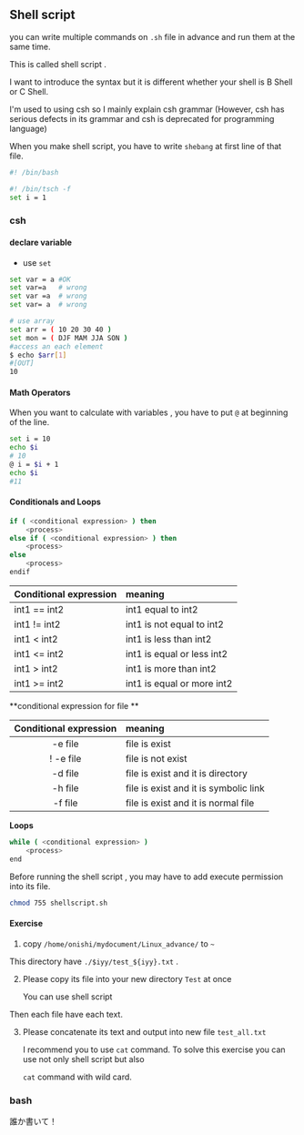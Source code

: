 ## Shell script

you can write multiple commands on `.sh` file in advance and run them at the same time.

This is called shell script .

I want to introduce the syntax but it is different whether your shell is B Shell or C Shell.   

I'm used to using csh so I mainly explain csh grammar 
(However, csh has serious defects in its grammar and csh is deprecated for programming language)


When you make shell script, you have to write `shebang` at first line of that file.

```bash
#! /bin/bash

```

```bash
#! /bin/tsch -f
set i = 1
```

### csh

#### declare variable

* use `set`

```bash
set var = a #OK
set var=a   # wrong
set var =a  # wrong
set var= a  # wrong

# use array
set arr = ( 10 20 30 40 )
set mon = ( DJF MAM JJA SON )
#access an each element
$ echo $arr[1]
#[OUT]
10
```

#### Math Operators

When you want to calculate with variables , you have to put `@` at beginning of the line. 

```bash
set i = 10
echo $i
# 10
@ i = $i + 1
echo $i
#11
```





#### Conditionals and Loops 



```bash
if ( <conditional expression> ) then
	<process>
else if ( <conditional expression> ) then
	<process>
else
	<process>
endif

```



| Conditional expression | meaning                     |
| :--------------------- | :-------------------------- |
| int1 == int2           | int1 equal to int2          |
| int1 != int2           | int1 is not equal to int2   |
| int1 <  int2           | int1 is less than int2      |
| int1 <= int2           | int1 is equal or less int2  |
| int1 >  int2           | int1 is more than int2      |
| int1 >= int2           | int1 is equal or more  int2 |

**conditional expression for file **

| Conditional expression | meaning                               |
| :--------------------: | :------------------------------------ |
|        -e file         | file is exist                         |
|       ! -e file        | file is not exist                     |
|        -d file         | file is exist and it is directory     |
|        -h file         | file is exist and it is symbolic link |
|        -f file         | file is exist and it is normal file   |

**Loops**



```bash
while ( <conditional expression> )
	<process>
end
```



Before running the shell script , you may have to add execute permission into its file.

```bash
chmod 755 shellscript.sh
```



#### Exercise

1. copy `/home/onishi/mydocument/Linux_advance/` to `~`

This directory have `./$iyy/test_${iyy}.txt` .

2. Please copy its file into your new directory `Test` at once

   You can use shell script

Then each file have each text.

3. Please concatenate its text and output into new file `test_all.txt`

   I recommend you to use `cat` command. To solve this exercise you can use not only shell script but also

   `cat` command with wild card.

     

### bash

誰か書いて！
